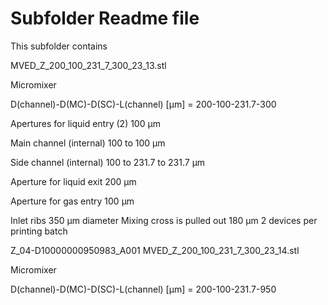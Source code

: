 # Subfolder Readme file
This subfolder contains

MVED_Z_200_100_231_7_300_23_13.stl

Micromixer

D(channel)-D(MC)-D(SC)-L(channel) [µm]
= 200-100-231.7-300

Apertures for liquid entry (2)
100 µm

Main channel (internal)
100 to 100 µm

Side channel (internal)
100 to 231.7 to 231.7 µm

Aperture for liquid exit
200 µm

Aperture for gas entry
100 µm

Inlet ribs 350 µm diameter
Mixing cross is pulled out 180 µm
2 devices per printing batch



Z_04-D10000000950983_A001
MVED_Z_200_100_231_7_300_23_14.stl

Micromixer

D(channel)-D(MC)-D(SC)-L(channel) [µm]
= 200-100-231.7-950